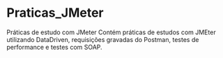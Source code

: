 # Praticas_JMeter
Práticas de estudo com JMeter
Contém práticas de estudos com JMEter utilizando DataDriven, requisições gravadas do Postman, testes de performance e testes com SOAP.
